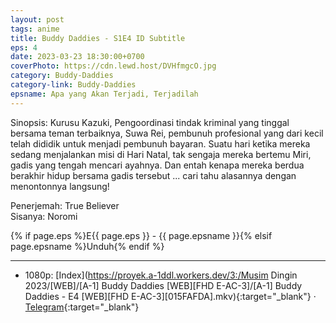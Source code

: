 ```yaml
---
layout: post
tags: anime
title: Buddy Daddies - S1E4 ID Subtitle
eps: 4
date: 2023-03-23 18:30:00+0700
coverPhoto: https://cdn.lewd.host/DVHfmgcO.jpg
category: Buddy-Daddies
category-link: Buddy-Daddies
epsname: Apa yang Akan Terjadi, Terjadilah
---
```


Sinopsis: Kurusu Kazuki, Pengoordinasi tindak kriminal yang tinggal bersama teman terbaiknya, Suwa Rei, pembunuh profesional yang dari kecil telah dididik untuk menjadi pembunuh bayaran. Suatu hari ketika mereka sedang menjalankan misi di Hari Natal, tak sengaja mereka bertemu Miri, gadis yang tengah mencari ayahnya. Dan entah kenapa mereka berdua berakhir hidup bersama gadis tersebut ... cari tahu alasannya dengan menontonnya langsung!

Penerjemah: True Believer<br>
Sisanya: Noromi<br>

{% if page.eps %}E{{ page.eps }} - {{ page.epsname }}{% elsif page.epsname %}Unduh{% endif %}

---
- 1080p: [Index](https://proyek.a-1ddl.workers.dev/3:/Musim Dingin 2023/[WEB]/[A-1] Buddy Daddies [WEB][FHD E-AC-3]/[A-1] Buddy Daddies - E4 [WEB][FHD E-AC-3][015FAFDA].mkv){:target="_blank"} &middot; [Telegram](https://t.me/a1fansubweeklies/248){:target="_blank"} 
